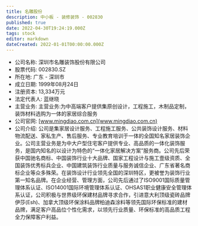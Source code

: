 ```yaml
---
title: 名雕股份
description: 中小板 - 装修装饰 - 002830
published: true
date: 2022-04-30T19:24:19.000Z
tags: stock
editor: markdown
dateCreated: 2022-01-01T00:00:00.000Z
---
```


- 公司名称: 深圳市名雕装饰股份有限公司
- 股票代码: 002830.SZ
- 所在地: 广东 - 深圳市
- 成立日期: 1999年08月24日
- 注册资本: 13,334万元
- 法定代表人: 蓝继晓
- 主营业务: 主营业务:为中高端客户提供集原创设计，工程施工，木制品定制，装饰材料选购为一体的家居综合服务
- 公司官网: [www.mingdiao.com.cn](www.mingdiao.com.cn)
- 公司介绍: 公司是集家居设计服务、工程施工服务、公共装饰设计服务、材料物流配送、家私生产、售后服务、专业教育培训于一体的全国知名家居装饰企业。公司主营业务是为中大户型住宅客户提供专业、高品质的一体化装饰服务，是国内知名的以设计为特色的“一体化家居解决方案”服务商。公司先后荣获中国驰名商标、中国装饰行业十大品牌、国家工程设计与施工壹级资质、全国装饰优秀标兵企业、中国建筑装饰行业质量与服务诚信企业、广东省著名商标企业等众多殊荣。在装饰设计行业领先全国的深圳特区，更被誉为装饰行业第一知名品牌。在企业经营、管理方面，公司先后通过了ISO9001国际质量管理体系认证、ISO14001国际环境管理体系认证、OHSAS1职业健康安全管理体系认证，公司积极与世界级环保建材品牌寻求合作，引进意大利顶级瓷砖品牌伊莎(Esh)、加拿大顶级环保涂料品牌柏迪森涂料等领先国际环保标准的建材品牌，满足客户高品位个性化需求，以领先行业质量、环保标准的高品质工程全力保障客户利益。


